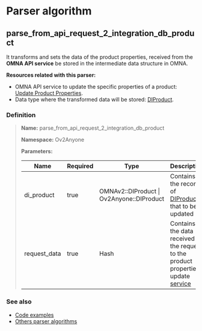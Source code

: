 # Parser algorithm
 
## parse_from_api_request_2_integration_db_product

It transforms and sets the data of the product properties, received from the **OMNA API service** be stored in 
the intermediate data structure in OMNA.

**Resources related with this parser:**

* OMNA API service to update the specific properties of a product: [Update Product Properties](//doc-api.omna.io/api-spec/index.html#operation/update_integration_product_beta_).
* Data type where the transformed data will be stored: [DIProduct](../data-types/DIProduct.md).
    
### Definition

> **Name:** parse_from_api_request_2_integration_db_product
> 
> **Namespace:** Ov2Anyone
>
> **Parameters:**
> 
> | Name | Required | Type | Description |
> | ---- | -------- | ---- | ----------- |
> | di_product | true | OMNAv2::DIProduct \| Ov2Anyone::DIProduct | Contains the record of [DIProduct](../data-types/DIProduct.md) that to be updated |
> | request_data | true | Hash | Contains the data received in the request to the product properties update [service](//doc-api.omna.io/api-spec/#operation/update_integration_product_beta_) |

### See also
* [Code examples](https://cenit.io/algorithm?f[name][40703][o]=is&f[name][40703][v]=parse_from_api_request_2_integration_db_product&f[namespace][40840][o]=starts_with&f[namespace][40840][v]=Ov2)
* [Others parser algorithms](overview?id=parse_from_api_request_2_integration_db_product)